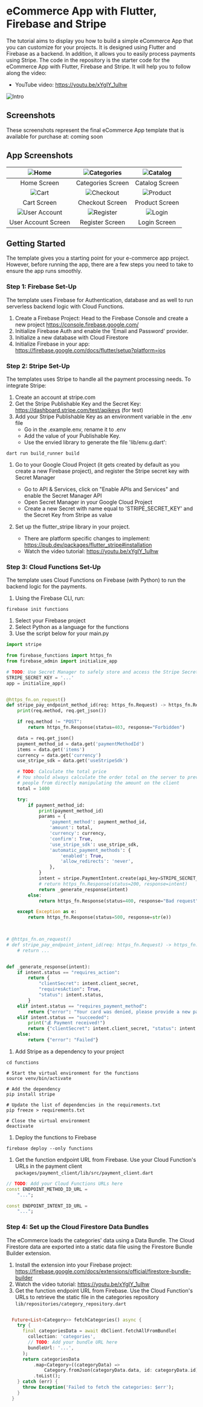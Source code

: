 # eCommerce App with Flutter, Firebase and Stripe

The tutorial aims to display you how to build a simple eCommerce App that you can customize for your projects. It is designed using Flutter and Firebase as a backend. In addition, it allows you to easily process payments using Stripe.
The code in the repository is the starter code for the eCommerce App with Flutter, Firebase and Stripe. It will help you to follow along the video:

- YouTube video: <https://youtu.be/xYgIY_1ulhw>

![Intro](screenshots/ecommerce.png)

## Screenshots

These screenshots represent the final eCommerce App template that is available for purchase at: coming soon

## App Screenshots

|![Home](screenshots/ecommerce-home.png) | ![Categories](screenshots/ecommerce-categories.png) | ![Catalog](screenshots/ecommerce-catalog-screen.png) |
|:---:|:---:|:---:|
| Home Screen | Categories Screen | Catalog Screen |
| ![Cart](screenshots/ecommerce-cart.png) | ![Checkout](screenshots/ecommerce-checkout.png) | ![Product](screenshots/ecommerce-product-screen.png) |
| Cart Screen | Checkout Screen | Product Screen|
| ![User Account](screenshots/ecommerce-user-account.png) | ![Register](screenshots/ecommerce-register.png) | ![Login](screenshots/ecommerce-login.png) |
| User Account Screen | Register Screen | Login Screen|

## Getting Started

The template gives you a starting point for your e-commerce app project. However, before running the app, there are a few  steps you need to take to ensure the app runs smoothly.

### Step 1: Firebase Set-Up

The template uses Firebase for Authentication, database and as well to run serverless backend logic with Cloud Functions.

1. Create a Firebase Project: Head to the Firebase Console and create a new project <https://console.firebase.google.com/>
2. Initialize Firebase Auth and enable the 'Email and Password' provider.
3. Initialize a new database with Cloud Firestore
4. Initialize Firebase in your app: <https://firebase.google.com/docs/flutter/setup?platform=ios>

### Step 2: Stripe Set-Up

The templates uses Stripe to handle all the payment processing needs. To integrate Stripe:

1. Create an account at stripe.com
2. Get the Stripe Publishable Key and the Secret Key: <https://dashboard.stripe.com/test/apikeys> (for test)
3. Add your Stripe Publishable Key as an environment variable in the .env file
    - Go in the .example.env, rename it to .env
    - Add the value of your Publishable Key.
    - Use the envied library to generate the file 'lib/env.g.dart':

```shell
dart run build_runner build
```

1. Go to your Google Cloud Project (it gets created by default as you create a new Firebase project), and register the Stripe secret key with Secret Manager
    - Go to API & Services, click on "Enable APIs and Services" and enable the Secret Manager API
    - Open Secret Manager in your Google Cloud Project
    - Create a new Secret with name equal to 'STRIPE_SECRET_KEY' and the Secret Key from Stripe as value

2. Set up the flutter_stripe library in your project.
    - There are platform specific changes to implement: <https://pub.dev/packages/flutter_stripe#installation>
    - Watch the video tutorial: <https://youtu.be/xYgIY_1ulhw>

### Step 3: Cloud Functions Set-Up

The template uses Cloud Functions on Firebase (with Python) to run the backend logic for the payments.

1. Using the Firebase CLI, run:

```shell
firebase init functions 
```

1. Select your Firebase project
2. Select Python as a language for the functions
3. Use the script below for your main.py

```python
import stripe 

from firebase_functions import https_fn
from firebase_admin import initialize_app

# TODO: Use Secret Manager to safely store and access the Stripe Secret Key
STRIPE_SECRET_KEY = '...'
app = initialize_app()


@https_fn.on_request()
def stripe_pay_endpoint_method_id(req: https_fn.Request) -> https_fn.Response:
    print(req.method, req.get_json())

    if req.method != "POST":
        return https_fn.Response(status=403, response="Forbidden")

    data = req.get_json()
    payment_method_id = data.get('paymentMethodId')
    items = data.get('items')
    currency = data.get('currency')
    use_stripe_sdk = data.get('useStripeSdk')

    # TODO: Calculate the total price
    # You should always calculate the order total on the server to prevent
    # people from directly manipulating the amount on the client
    total = 1400

    try: 
        if payment_method_id:
            print(payment_method_id)
            params = {
                'payment_method': payment_method_id,
                'amount': total,
                'currency': currency,
                'confirm': True,
                'use_stripe_sdk': use_stripe_sdk,
                'automatic_payment_methods': {
                    'enabled': True,
                    'allow_redirects': 'never',
                },
            }
            intent = stripe.PaymentIntent.create(api_key=STRIPE_SECRET_KEY, **params)
            # return https_fn.Response(status=200, response=intent)
            return _generate_response(intent)
        else:
            return https_fn.Response(status=400, response="Bad request")

    except Exception as e: 
        return https_fn.Response(status=500, response=str(e))

        

# @https_fn.on_request()
# def stripe_pay_endpoint_intent_id(req: https_fn.Request) -> https_fn.Response:
    # return ...


def _generate_response(intent):
    if intent.status == "requires_action":
        return {
            "clientSecret": intent.client_secret,
            "requiresAction": True,
            "status": intent.status,
        }
    elif intent.status == "requires_payment_method":
        return {"error": "Your card was denied, please provide a new payment method"}
    elif intent.status == "succeeded":
        print("💰 Payment received!")
        return {"clientSecret": intent.client_secret, "status": intent.status}
    else:
        return {"error": "Failed"}
```

1. Add Stripe as a dependency to your project

```shell
cd functions

# Start the virtual environment for the functions
source venv/bin/activate

# Add the dependency 
pip install stripe

# Update the list of dependencies in the requirements.txt
pip freeze > requirements.txt

# Close the virtual environment
deactivate

```

1. Deploy the functions to Firebase

```shell
firebase deploy --only functions
```

1. Get the function endpoint URL from Firebase. Use your Cloud Function's URLs in the payment client `packages/payment_client/lib/src/payment_client.dart`

```dart
// TODO: Add your Cloud Functions URLs here
const ENDPOINT_METHOD_ID_URL =
    "...";

const ENDPOINT_INTENT_ID_URL =
    "...";
```

### Step 4: Set up the Cloud Firestore Data Bundles

The eCommerce loads the categories' data using a Data Bundle. The Cloud Firestore data are exported into a static data file using the Firestore Bundle Builder extension.

1. Install the extension into your Firebase project: <https://firebase.google.com/docs/extensions/official/firestore-bundle-builder>
2. Watch the video tutorial: <https://youtu.be/xYgIY_1ulhw>
3. Get the function endpoint URL from Firebase. Use the Cloud Function's URLs to retrieve the static file in the categories repository `lib/repositories/category_repository.dart`

```dart

  Future<List<Category>> fetchCategories() async {
    try {
      final categoriesData = await dbClient.fetchAllFromBundle(
        collection: 'categories',
        // TODO: Add your bundle URL here
        bundleUrl: '...',
      );
      return categoriesData
          .map<Category>((categoryData) =>
              Category.fromJson(categoryData.data, id: categoryData.id))
          .toList();
    } catch (err) {
      throw Exception('Failed to fetch the categories: $err');
    }
  }
```
